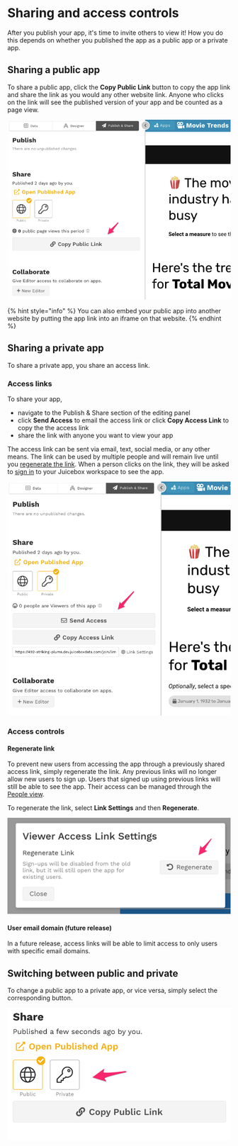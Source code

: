 # Sharing and access controls

After you publish your app, it's time to invite others to view it! How you do this depends on whether you published the app as a public app or a private app.

## Sharing a public app

To share a public app, click the **Copy Public Link** button to copy the app link and share the link as you would any other website link. Anyone who clicks on the link will see the published version of your app and be counted as a page view. 

![Copy and share the link to a public app](../../.gitbook/assets/image%20%28257%29.png)

{% hint style="info" %}
You can also embed your public app into another website by putting the app link into an iframe on that website. 
{% endhint %}

## Sharing a private app

To share a private app, you share an access link.

### Access links

To share your app, 

* navigate to the Publish & Share section of the editing panel
* click **Send Access** to email the access link or click **Copy Access Link** to copy the the access link
* share the link with anyone you want to view your app

The access link can be sent via email, text, social media, or any other means. The link can be used by multiple people and will remain live until you [regenerate the link](sharing-and-access-controls.md#regenerate-link).  When a person clicks on the link, they will be asked to [sign in](../../viewing-apps/signing-in.md) to your Juicebox workspace to see the app. 

![Share the access link to invite viewers to a private app](../../.gitbook/assets/image%20%28234%29.png)

### Access controls

#### Regenerate link

To prevent new users from accessing the app through a previously shared access link, simply regenerate the link. Any previous links will no longer allow new users to sign up. Users that signed up using previous links will still be able to see the app. Their access can be managed through the [People view](../../managing-users/user-management-and-roles.md#managing-users). 

To regenerate the link, select **Link Settings** and then **Regenerate**. 

![](../../.gitbook/assets/image%20%28121%29.png)

#### User email domain \(future release\)

In a future release, access links will be able to limit access to only users with specific email domains. 

## Switching between public and private 

To change a public app to a private app, or vice versa, simply select the corresponding button. 

![You can switch between Public and Private at any time](../../.gitbook/assets/image%20%28119%29.png)

